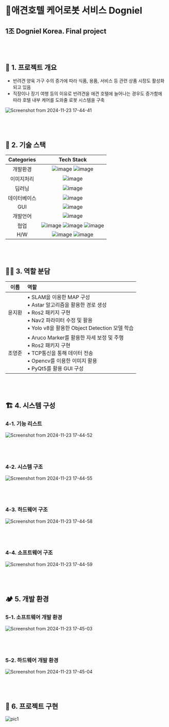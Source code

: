 
# 🐶애견호텔 케어로봇 서비스 Dogniel 
## 1조 Dogniel Korea.  Final project
#### <br></br>
## 🏨 1. 프로젝트 개요

- 반려견 양육 가구 수의 증가에 따라 식품, 용품, 서비스 등 관련 상품 시장도 활성화 되고 있음
- 직장이나 장기 여행 등의 이유로 반려견을 애견 호텔에 늘어나는 경우도 증가함에 따라 호텔 내부 케어를 도와줄 로봇 시스템을 구축


![Screenshot from 2024-11-23 17-44-41](https://github.com/user-attachments/assets/b1090a24-b44f-4b4f-95f9-148382ef57b9)
#### <br></br>
## 💾 2. 기술 스택
|  Categories |      Tech Stack      |                   
|:-----------:|:--------------------:|
|개발환경| ![image](https://github.com/user-attachments/assets/3c12bc0c-e18e-4faf-a961-19cd511d0d2e) ![image](https://github.com/user-attachments/assets/35c79c28-cded-4fe7-9046-50b822360d3f)|
|이미지처리|![image](https://github.com/user-attachments/assets/3579e9d0-ae78-43a1-b4f5-484a9f7d60e0) |
|딥러닝|![image](https://github.com/user-attachments/assets/e60e3f9a-66bd-4964-8014-c8a1885fa5c2)|
|데이터베이스|![image](https://github.com/user-attachments/assets/c1eb3282-cf2a-4950-8a3c-e3b910576825)|
|GUI|![image](https://github.com/user-attachments/assets/0cc590a1-a411-4a7f-91bf-224d318e858d)|
|개발언어|![image](https://github.com/user-attachments/assets/763ee66e-d022-4dc8-8140-b76f1cb388ef)|
|협업|![image](https://github.com/user-attachments/assets/8183f5e3-a687-4ae4-8a4b-085182008388) ![image](https://github.com/user-attachments/assets/150c16cd-b834-4e21-a3a2-f3e635d7a07b) ![image](https://github.com/user-attachments/assets/f237191a-b5dc-435d-9b95-eeb73d316acb) |
|H/W|![image](https://github.com/user-attachments/assets/adb53742-63b2-4643-b62b-29154aa47fb0) ![image](https://github.com/user-attachments/assets/b757701e-a4e0-4fb9-9f31-ff22643c5d29)|
#### <br></br>
## 👨‍💻 3. 역할 분담
| 이름 |          역할          |
|:----:|:-----------------------|
|윤지환| • SLAM을 이용한 MAP 구성<br> • Astar 알고리즘을 활용한 경로 생성<br> • Ros2 패키지 구현<br> • Nav2 파라미터 수정 및 활용<br>• Yolo v8을 활용한 Object Detection 모델 학습 |
|조영준| • Aruco Marker를 활용한 자세 보정 및 주행<br> • Ros2 패키지 구현<br> • TCP통신을 통해 데이터 전송<br> • Opencv를 이용한 이미지 활용<br> • PyQt5를 활용 GUI 구성 |
#### <br></br>
## 🏗️ 4. 시스템 구성

### 4-1. 기능 리스트

![Screenshot from 2024-11-23 17-44-52](https://github.com/user-attachments/assets/46128d8f-6272-4497-a604-747512fe29f1)
#### <br></br>

### 4-2. 시스템 구조
![Screenshot from 2024-11-23 17-44-55](https://github.com/user-attachments/assets/352596b1-789f-4747-8001-cd394691978f)
#### <br></br>

### 4-3. 하드웨어 구조
![Screenshot from 2024-11-23 17-44-58](https://github.com/user-attachments/assets/78e997d2-b9df-45f1-a05b-de75804326fb)
#### <br></br>

### 4-4. 소프트웨어 구조
![Screenshot from 2024-11-23 17-44-59](https://github.com/user-attachments/assets/4bc3f87b-27b3-4781-bbce-793caf6e70f0)
#### <br></br>

## 🏕️ 5. 개발 환경

### 5-1. 소프트웨어 개발 환경
![Screenshot from 2024-11-23 17-45-03](https://github.com/user-attachments/assets/8539ad7f-3976-4db5-9443-3853601409d3)
#### <br></br>

### 5-2. 하드웨어 개발 환경
![Screenshot from 2024-11-23 17-45-04](https://github.com/user-attachments/assets/0b7640d8-9188-454d-8313-dfff5d35473f)
#### <br></br>

## 🎠 6. 프로젝트 구현



![pic1](https://github.com/user-attachments/assets/2e1c512e-5d1b-46f6-a8b7-462345a8f2d6)





